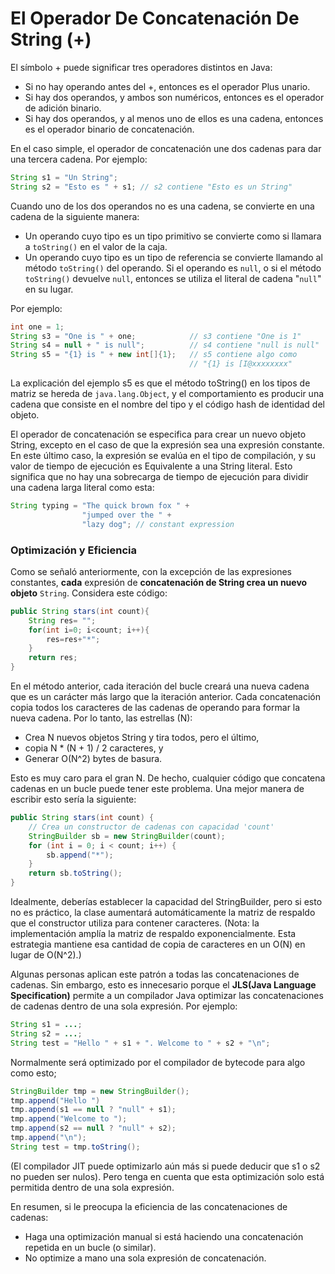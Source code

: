 # El Operador De Concatenación De String (+)
El símbolo + puede significar tres operadores distintos en Java:

* Si no hay operando antes del +, entonces es el operador Plus unario.
* Si hay dos operandos, y ambos son numéricos, entonces es el operador de adición binario.
* Si hay dos operandos, y al menos uno de ellos es una cadena, entonces es el operador binario de concatenación.

En el caso simple, el operador de concatenación une dos cadenas para dar una tercera cadena. Por ejemplo:
```java
String s1 = "Un String";
String s2 = "Esto es " + s1; // s2 contiene "Esto es un String"
```
Cuando uno de los dos operandos no es una cadena, se convierte en una cadena de la siguiente manera:

* Un operando cuyo tipo es un tipo primitivo se convierte como si llamara a `toString()` en el valor de la caja.
* Un operando cuyo tipo es un tipo de referencia se convierte llamando al método `toString()` del operando.
Si el operando es `null`, o si el método `toString()` devuelve `null`, entonces se utiliza el literal de cadena "`null`" en su lugar.

Por ejemplo:
```java
int one = 1;
String s3 = "One is " + one;            // s3 contiene "One is 1" 
String s4 = null + " is null";          // s4 contiene "null is null" 
String s5 = "{1} is " + new int[]{1};   // s5 contiene algo como 
                                        // "{1} is [I@xxxxxxxx"
```
La explicación del ejemplo s5 es que el método toString() en los tipos de matriz se hereda de `java.lang.Object`,
y el comportamiento es producir una cadena que consiste en el nombre del tipo y el código hash de identidad del objeto.

El operador de concatenación se especifica para crear un nuevo objeto String,
excepto en el caso de que la expresión sea una expresión constante.
En este último caso, la expresión se evalúa en el tipo de compilación,
y su valor de tiempo de ejecución es Equivalente a una String literal.
Esto significa que no hay una sobrecarga de tiempo de ejecución para dividir una cadena larga literal como esta:
```java
String typing = "The quick brown fox " +
                "jumped over the " +
                "lazy dog"; // constant expression
```
### Optimización y Eficiencia
Como se señaló anteriormente, con la excepción de las expresiones constantes,
**cada** expresión de **concatenación de String crea un nuevo objeto** `String`. Considera este código:
```java
public String stars(int count){
    String res= "";
    for(int i=0; i<count; i++){
        res=res+"*";
    }
    return res;
}
```
En el método anterior, cada iteración del bucle creará una nueva cadena que es un carácter más largo que la iteración anterior.
Cada concatenación copia todos los caracteres de las cadenas de operando para formar la nueva cadena.
Por lo tanto, las estrellas (N):

* Crea N nuevos objetos String y tira todos, pero el último,
* copia N * (N + 1) / 2 caracteres, y
* Generar O(N^2) bytes de basura.

Esto es muy caro para el gran N.
De hecho, cualquier código que concatena cadenas en un bucle puede tener este problema.
Una mejor manera de escribir esto sería la siguiente:
```java
public String stars(int count) {
    // Crea un constructor de cadenas con capacidad 'count' 
    StringBuilder sb = new StringBuilder(count);
    for (int i = 0; i < count; i++) {
        sb.append("*");
    }
    return sb.toString();
}
```
Idealmente, deberías establecer la capacidad del StringBuilder, pero si esto no es práctico,
la clase aumentará automáticamente la matriz de respaldo que el constructor utiliza para contener caracteres.
(Nota: la implementación amplía la matriz de respaldo exponencialmente.
Esta estrategia mantiene esa cantidad de copia de caracteres en un O(N) en lugar de O(N^2).)

Algunas personas aplican este patrón a todas las concatenaciones de cadenas.
Sin embargo, esto es innecesario porque el **JLS(Java Language Specification)** 
permite a un compilador Java optimizar las concatenaciones de cadenas dentro de una sola expresión.
Por ejemplo:
```java
String s1 = ...;
String s2 = ...;
String test = "Hello " + s1 + ". Welcome to " + s2 + "\n";
```
Normalmente será optimizado por el compilador de bytecode para algo como esto;
```java
StringBuilder tmp = new StringBuilder();
tmp.append("Hello ")
tmp.append(s1 == null ? "null" + s1);
tmp.append("Welcome to ");
tmp.append(s2 == null ? "null" + s2);
tmp.append("\n");
String test = tmp.toString();
```
(El compilador JIT puede optimizarlo aún más si puede deducir que s1 o s2 no pueden ser nulos).
Pero tenga en cuenta que esta optimización solo está permitida dentro de una sola expresión.

En resumen, si le preocupa la eficiencia de las concatenaciones de cadenas:

* Haga una optimización manual si está haciendo una concatenación repetida en un bucle (o similar).
* No optimize a mano una sola expresión de concatenación.